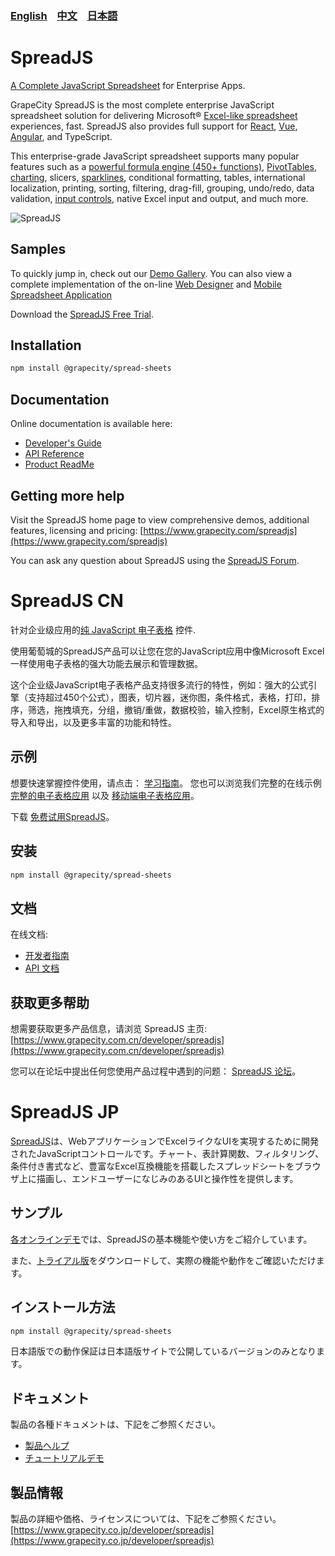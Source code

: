 ### [English](#spreadjs) &nbsp;&nbsp;&nbsp;[中文](#spreadjs-cn)  &nbsp;&nbsp;&nbsp;[日本語](#spreadjs-jp) 
# SpreadJS
[A Complete JavaScript Spreadsheet](https://www.grapecity.com/spreadjs?utm_source=NPM&utm_medium=SP&utm_campaign=SpreadJS-NPM-Main-Listing) for Enterprise Apps.

GrapeCity SpreadJS is the most complete enterprise JavaScript spreadsheet solution for delivering Microsoft® [Excel-like spreadsheet](https://www.grapecity.com/spreadjs/javascript-excel-features?utm_source=NPM&utm_medium=SP&utm_campaign=SpreadJS-NPM-Main-Listing) experiences, fast. SpreadJS also provides full support for [React](https://www.grapecity.com/spreadjs/react-spreadsheet-components?utm_source=NPM&utm_medium=SP&utm_campaign=SpreadJS-NPM-Main-Listing), [Vue](https://www.grapecity.com/spreadjs/vue-spreadsheet-components?utm_source=NPM&utm_medium=SP&utm_campaign=SpreadJS-NPM-Main-Listing), [Angular](https://www.grapecity.com/spreadjs/angular-spreadsheet-components?utm_source=NPM&utm_medium=SP&utm_campaign=SpreadJS-NPM-Main-Listing), and TypeScript.
 
This enterprise-grade JavaScript spreadsheet supports many popular features such as a [powerful formula engine (450+ functions)](https://www.grapecity.com/spreadjs/javascript-excel-calculations?utm_source=NPM&utm_medium=SP&utm_campaign=SpreadJS-NPM-Main-Listing), [PivotTables](https://www.grapecity.com/spreadjs/javascript-excel-spreadsheet-pivot-table?utm_source=NPM&utm_medium=SP&utm_campaign=SpreadJS-NPM-Main-Listing), [charting](https://www.grapecity.com/spreadjs/javascript-chart-components?utm_source=NPM&utm_medium=SP&utm_campaign=SpreadJS-NPM-Main-Listing), slicers, [sparklines](https://www.grapecity.com/spreadjs/javascript-sparkline-charts?utm_source=NPM&utm_medium=SP&utm_campaign=SpreadJS-NPM-Main-Listing), conditional formatting, tables, international localization, printing, sorting, filtering, drag-fill, grouping, undo/redo, data validation, [input controls](https://www.grapecity.com/spreadjs/javascript-spreadsheet-cell-types?utm_source=NPM&utm_medium=SP&utm_campaign=SpreadJS-NPM-Main-Listing), native Excel input and output, and much more.


![SpreadJS](https://grapecitycontentcdn.azureedge.net/external/spread/npm/SJS-npmjs-Global-5-01.png)
## Samples

To quickly jump in, check out our [Demo Gallery](https://www.grapecity.com/spreadjs/demos/).
You can also view a complete implementation of the on-line [Web Designer](https://www.grapecity.com/spreadjs/designer/) and [Mobile Spreadsheet Application](https://www.grapecity.com/spreadjs/spreadsheet/)

Download the [SpreadJS Free Trial](https://www.grapecity.com/spreadjs/download).

## Installation
```sh
npm install @grapecity/spread-sheets
```

## Documentation
Online documentation is available here:
- [Developer's Guide](https://www.grapecity.com/spreadjs/docs/overview)
- [API Reference](https://www.grapecity.com/spreadjs/api)
- [Product ReadMe](https://www.grapecity.com/spreadjs/docs/rnotes)

## Getting more help
Visit the SpreadJS home page to view comprehensive demos, additional features, licensing and pricing:
[https://www.grapecity.com/spreadjs](https://www.grapecity.com/spreadjs)

You can ask any question about SpreadJS using the [SpreadJS Forum](https://www.grapecity.com/forums/spreadjs).


# SpreadJS CN

针对企业级应用的[纯 JavaScript 电子表格](https://www.grapecity.com.cn/developer/spreadjs) 控件.

使用葡萄城的SpreadJS产品可以让您在您的JavaScript应用中像Microsoft Excel一样使用电子表格的强大功能去展示和管理数据。

这个企业级JavaScript电子表格产品支持很多流行的特性，例如：强大的公式引擎（支持超过450个公式），图表，切片器，迷你图，条件格式，表格，打印，排序，筛选，拖拽填充，分组，撤销/重做，数据校验，输入控制，Excel原生格式的导入和导出，以及更多丰富的功能和特性。

## 示例

想要快速掌握控件使用，请点击： [学习指南](https://demo.grapecity.com.cn/spreadjs/SpreadJSTutorial/)。
您也可以浏览我们完整的在线示例 [完整的电子表格应用](https://demo.grapecity.com.cn/SpreadJS/WebDesigner/content/index.html) 以及 [移动端电子表格应用](https://demo.grapecity.com.cn/spreadjs/mobilesample/)。

下载 [免费试用SpreadJS](https://www.grapecity.com.cn/developer/spreadjs/download)。

## 安装
```sh
npm install @grapecity/spread-sheets
```

## 文档
在线文档:
- [开发者指南](https://demo.grapecity.com.cn/spreadjs/help/docs/)
- [API 文档](https://demo.grapecity.com.cn/spreadjs/help/api/)

## 获取更多帮助
想需要获取更多产品信息，请浏览 SpreadJS 主页:
[https://www.grapecity.com.cn/developer/spreadjs](https://www.grapecity.com.cn/developer/spreadjs)

您可以在论坛中提出任何您使用产品过程中遇到的问题： [SpreadJS 论坛](https://gcdn.grapecity.com.cn/forum.php?mod=forumdisplay&fid=232)。


# SpreadJS JP
[SpreadJS](https://www.grapecity.co.jp/developer/spreadjs)は、WebアプリケーションでExcelライクなUIを実現するために開発されたJavaScriptコントロールです。チャート、表計算関数、フィルタリング、条件付き書式など、豊富なExcel互換機能を搭載したスプレッドシートをブラウザ上に描画し、エンドユーザーになじみのあるUIと操作性を提供します。

## サンプル
[各オンラインデモ](https://www.grapecity.co.jp/developer/spreadjs/spreadsheets#demo)では、SpreadJSの基本機能や使い方をご紹介しています。

また、[トライアル版](https://www.grapecity.co.jp/developer/download#javascript)をダウンロードして、実際の機能や動作をご確認いただけます。

## インストール方法
```sh
npm install @grapecity/spread-sheets
```
日本語版での動作保証は日本語版サイトで公開しているバージョンのみとなります。

## ドキュメント
製品の各種ドキュメントは、下記をご参照ください。
- [製品ヘルプ](https://docs.grapecity.com/help/spread-js/sheets/)
- [チュートリアルデモ](https://demo.grapecity.com/spreadjs/demos/)

## 製品情報
製品の詳細や価格、ライセンスについては、下記をご参照ください。  
[https://www.grapecity.co.jp/developer/spreadjs](https://www.grapecity.co.jp/developer/spreadjs)
